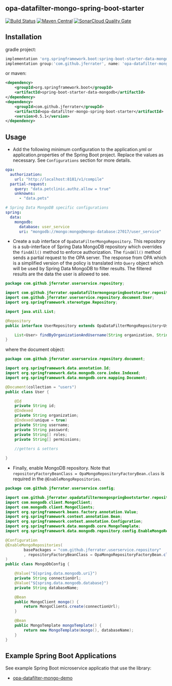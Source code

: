 ## opa-datafilter-mongo-spring-boot-starter
[![Build Status](https://travis-ci.com/jferrater/opa-data-filter-spring-boot-starter.svg?branch=master)](https://travis-ci.com/jferrater/opa-data-filter-spring-boot-starter)
[![Maven Central](https://maven-badges.herokuapp.com/maven-central/com.github.jferrater/opa-datafilter-mongo-spring-boot-starter/badge.svg)](https://search.maven.org/artifact/com.github.jferrater/opa-datafilter-mongo-spring-boot-starter/0.5.1/jar)
[![SonarCloud Quality Gate](https://sonarcloud.io/api/project_badges/measure?project=jferrater_opa-datafilter-mongo-spring-boot-starter&metric=alert_status)](https://sonarcloud.io/dashboard?id=jferrater_opa-datafilter-mongo-spring-boot-starter)

## Installation
gradle project:
```groovy
implementation 'org.springframework.boot:spring-boot-starter-data-mongodb'
implementation group:'com.github.jferrater', name: 'opa-datafilter-mongo-spring-boot-starter', version: '0.5.1'
```
or maven:
````xml
<dependency>
    <groupId>org.springframework.boot</groupId>
    <artifactId>spring-boot-starter-data-mongodb</artifactId>
</dependency>
<dependency>
    <groupId>com.github.jferrater</groupId>
    <artifactId>opa-datafilter-mongo-spring-boot-starter</artifactId>
    <version>0.5.1</version>
</dependency>
````

## Usage
- Add the following minimum configuration to the application.yml or application.properties of the Spring Boot project. Replace the values as necessary. See `Configurations` section for more details.
````yaml
opa:
  authorization:
    url: "http://localhost:8181/v1/compile"
  partial-request:
    query: "data.petclinic.authz.allow = true"
    unknowns:
      - "data.pets"

# Spring Data MongoDB specific configurations
spring:
  data:
    mongodb:
      database: user_service
      uri: "mongodb://mongo:mongo@mongo-database:27017/user_service"
````

- Create a sub interface of `OpaDataFilterMongoRepository`. This repository is a sub-interface of Spring Data MongoDB repository which overrides the `findAll()`
method to enforce authorization. The `findAll()` method sends a partial request to the OPA server. The response from OPA which is a simplified version
of the policy is translated into `Query` object which will be used by Spring Data MongoDB to filter results. The filtered results are the data the user is allowed to see.

```java
package com.github.jferrater.userservice.repository;

import com.github.jferrater.opadatafiltermongospringbootstarter.repository.OpaDataFilterMongoRepository;
import com.github.jferrater.userservice.repository.document.User;
import org.springframework.stereotype.Repository;

import java.util.List;

@Repository
public interface UserRepository extends OpaDataFilterMongoRepository<User, String> {

    List<User> findByOrganizationAndUsername(String organization, String username);
}
```
where the document object:
````java
package com.github.jferrater.userservice.repository.document;

import org.springframework.data.annotation.Id;
import org.springframework.data.mongodb.core.index.Indexed;
import org.springframework.data.mongodb.core.mapping.Document;

@Document(collection = "users")
public class User {

    @Id
    private String id;
    @Indexed
    private String organization;
    @Indexed(unique = true)
    private String username;
    private String password;
    private String[] roles;
    private String[] permissions;
    
    //getters & setters

}
````
- Finally, enable MongoDB repository. Note that `repositoryFactoryBeanClass = OpaMongoRepositoryFactoryBean.class` is required in the `@EnableMongoRepositories`.
````java
package com.github.jferrater.userservice.config;

import com.github.jferrater.opadatafiltermongospringbootstarter.repository.OpaMongoRepositoryFactoryBean;
import com.mongodb.client.MongoClient;
import com.mongodb.client.MongoClients;
import org.springframework.beans.factory.annotation.Value;
import org.springframework.context.annotation.Bean;
import org.springframework.context.annotation.Configuration;
import org.springframework.data.mongodb.core.MongoTemplate;
import org.springframework.data.mongodb.repository.config.EnableMongoRepositories;

@Configuration
@EnableMongoRepositories(
        basePackages = "com.github.jferrater.userservice.repository"
        , repositoryFactoryBeanClass = OpaMongoRepositoryFactoryBean.class
)
public class MongoDbConfig {

    @Value("${spring.data.mongodb.uri}")
    private String connectionUrl;
    @Value("${spring.data.mongodb.database}")
    private String databaseName;

    @Bean
    public MongoClient mongo() {
        return MongoClients.create(connectionUrl);
    }

    @Bean
    public MongoTemplate mongoTemplate() {
        return new MongoTemplate(mongo(), databaseName);
    }
}
````

## Example Spring Boot Applications
See example Spring Boot microservice applicatio that use the library:
 - [opa-datafilter-mongo-demo](https://github.com/jferrater/opa-data-filter-mongo-demo)
